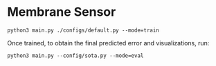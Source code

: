 # Membrane Sensor


```
python3 main.py ./configs/default.py --mode=train
```

Once trained, to obtain the final predicted error and visualizations, run:

```
python3 main.py --config/sota.py --mode=eval
```
